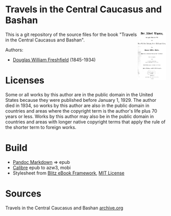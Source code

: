 # Travels in the Central Caucasus and Bashan

<img align="right" height="150" src="https://github.com/kogo59/Der_Albert_Nyanza_das_grosse_Becken_des_Nil_und_die_Erforschung_der_Nilquellen/blob/main/images/cover.jpg">

This is a git repository of the source files for the book "Travels in the Central Caucasus and Bashan".

Authors:

* [Douglas William Freshfield](https://en.wikipedia.org/wiki/Douglas_Freshfield) (1845-1934)


# Licenses
Some or all works by this author are in the public domain in the United States
because they were published before January 1, 1929. The author died in 1934, so
works by this author are also in the public domain in countries and areas where
the copyright term is the author's life plus 70 years or less. Works by this
author may also be in the public domain in countries and areas with longer
native copyright terms that apply the rule of the shorter term to foreign works.

# Build
* [Pandoc Markdown](https://pandoc.org/MANUAL.html#pandocs-markdown) => epub
* [Calibre](https://calibre-ebook.com/) epub to azw3, mobi
* Stylesheet from [Blitz eBook Framework](https://friendsofepub.github.io/Blitz/), [MIT License](https://github.com/FriendsOfEpub/Blitz/blob/master/LICENSE)

# Sources
Travels in the Central Caucasus and Bashan [archive.org](https://archive.org/details/travelsincentral00fres/page/n7/mode/2up)


